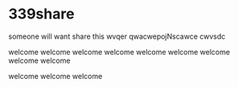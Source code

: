 # 339share
someone will want share this
wvqer
qwacwepojNscawce
cwvsdc

welcome
welcome
welcome
welcome
welcome
welcome
welcome
welcome
welcome

welcome
welcome
welcome

